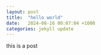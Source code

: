 ```yaml
---
layout: post
title:  "hello world"
date:   2024-08-16 00:07:04 +1000
categories: jekyll update
---
```

this is a post